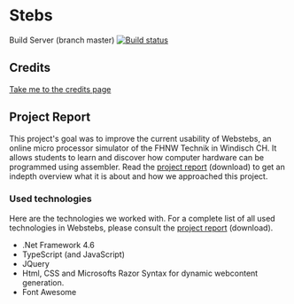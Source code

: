 # Stebs

Build Server (branch master) [![Build status](https://ci.appveyor.com/api/projects/status/nb50vg5rqspo6yij?svg=true)](https://ci.appveyor.com/project/JoelNussbaum/stebs)

## Credits

[Take me to the credits page](Credits.md)



## Project Report

This project's goal was to improve the current usability of Webstebs, an online micro processor simulator of the FHNW Technik in Windisch CH. It allows students to learn and discover how computer hardware can be programmed using assembler. Read the [project report](https://github.com/AceVanCleef/WebstebsIO/raw/master/IP5_IODevices_Bericht.pdf) (download) to get an indepth overview what it is about and how we approached this project.

### Used technologies

Here are the technologies we worked with. For a complete list of all used technologies in Webstebs, please consult the [project report](https://github.com/AceVanCleef/WebstebsIO/raw/master/IP5_IODevices_Bericht.pdf) (download).

- .Net Framework 4.6
- TypeScript (and JavaScript)
- JQuery
- Html, CSS and Microsofts Razor Syntax for dynamic webcontent generation.
- Font Awesome
